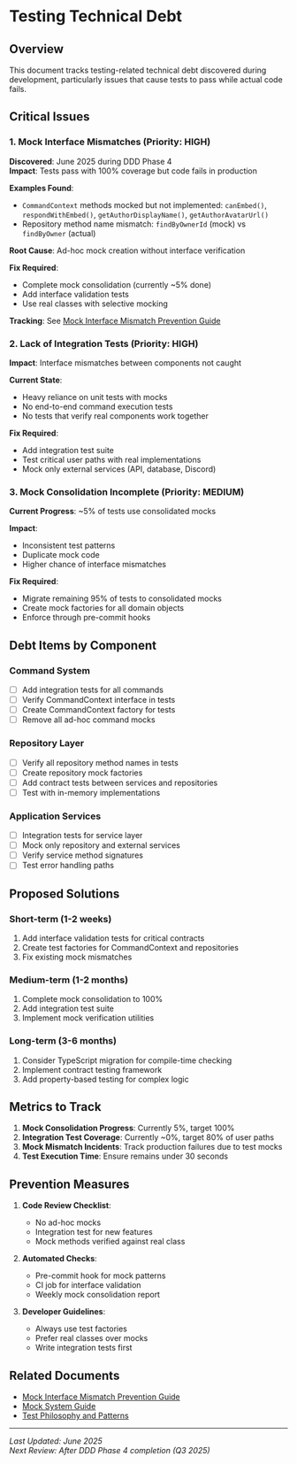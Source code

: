 # Testing Technical Debt

## Overview

This document tracks testing-related technical debt discovered during development, particularly issues that cause tests to pass while actual code fails.

## Critical Issues

### 1. Mock Interface Mismatches (Priority: HIGH)
**Discovered**: June 2025 during DDD Phase 4  
**Impact**: Tests pass with 100% coverage but code fails in production

**Examples Found**:
- `CommandContext` methods mocked but not implemented: `canEmbed()`, `respondWithEmbed()`, `getAuthorDisplayName()`, `getAuthorAvatarUrl()`
- Repository method name mismatch: `findByOwnerId` (mock) vs `findByOwner` (actual)

**Root Cause**: Ad-hoc mock creation without interface verification

**Fix Required**:
- Complete mock consolidation (currently ~5% done)
- Add interface validation tests
- Use real classes with selective mocking

**Tracking**: See [Mock Interface Mismatch Prevention Guide](../testing/MOCK_INTERFACE_MISMATCH_PREVENTION.md)

### 2. Lack of Integration Tests (Priority: HIGH)
**Impact**: Interface mismatches between components not caught

**Current State**:
- Heavy reliance on unit tests with mocks
- No end-to-end command execution tests
- No tests that verify real components work together

**Fix Required**:
- Add integration test suite
- Test critical user paths with real implementations
- Mock only external services (API, database, Discord)

### 3. Mock Consolidation Incomplete (Priority: MEDIUM)
**Current Progress**: ~5% of tests use consolidated mocks

**Impact**: 
- Inconsistent test patterns
- Duplicate mock code
- Higher chance of interface mismatches

**Fix Required**:
- Migrate remaining 95% of tests to consolidated mocks
- Create mock factories for all domain objects
- Enforce through pre-commit hooks

## Debt Items by Component

### Command System
- [ ] Add integration tests for all commands
- [ ] Verify CommandContext interface in tests
- [ ] Create CommandContext factory for tests
- [ ] Remove all ad-hoc command mocks

### Repository Layer
- [ ] Verify all repository method names in tests
- [ ] Create repository mock factories
- [ ] Add contract tests between services and repositories
- [ ] Test with in-memory implementations

### Application Services
- [ ] Integration tests for service layer
- [ ] Mock only repository and external services
- [ ] Verify service method signatures
- [ ] Test error handling paths

## Proposed Solutions

### Short-term (1-2 weeks)
1. Add interface validation tests for critical contracts
2. Create test factories for CommandContext and repositories
3. Fix existing mock mismatches

### Medium-term (1-2 months)
1. Complete mock consolidation to 100%
2. Add integration test suite
3. Implement mock verification utilities

### Long-term (3-6 months)
1. Consider TypeScript migration for compile-time checking
2. Implement contract testing framework
3. Add property-based testing for complex logic

## Metrics to Track

1. **Mock Consolidation Progress**: Currently 5%, target 100%
2. **Integration Test Coverage**: Currently ~0%, target 80% of user paths
3. **Mock Mismatch Incidents**: Track production failures due to test mocks
4. **Test Execution Time**: Ensure remains under 30 seconds

## Prevention Measures

1. **Code Review Checklist**:
   - No ad-hoc mocks
   - Integration test for new features
   - Mock methods verified against real class

2. **Automated Checks**:
   - Pre-commit hook for mock patterns
   - CI job for interface validation
   - Weekly mock consolidation report

3. **Developer Guidelines**:
   - Always use test factories
   - Prefer real classes over mocks
   - Write integration tests first

## Related Documents

- [Mock Interface Mismatch Prevention Guide](../testing/MOCK_INTERFACE_MISMATCH_PREVENTION.md)
- [Mock System Guide](../testing/MOCK_SYSTEM_GUIDE.md)
- [Test Philosophy and Patterns](../testing/TEST_PHILOSOPHY_AND_PATTERNS.md)

---

*Last Updated: June 2025*  
*Next Review: After DDD Phase 4 completion (Q3 2025)*